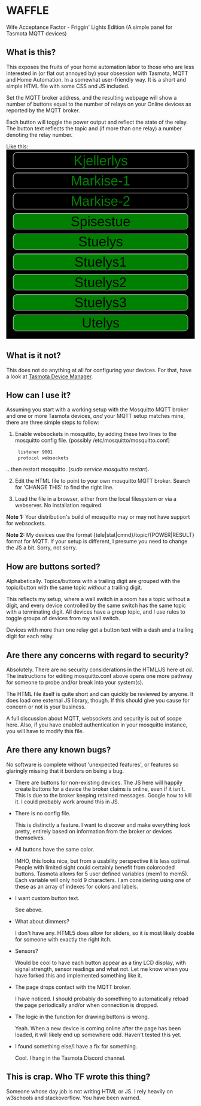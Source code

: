 # WAFFLE
Wife Acceptance Factor - Friggin' Lights Edition  (A simple panel for Tasmota MQTT devices)


## What is this?
This exposes the fruits of your home automation labor to those who are less interested in (or flat out annoyed by) your obsession with Tasmota, MQTT and Home Automation. In a somewhat user-friendly way. It is a short and simple HTML file with some CSS and JS included. 

Set the MQTT broker address, and the resulting webpage will show a number of buttons equal to the number of relays on your Online devices as reported by the MQTT broker.

Each button will toggle the power output and reflect the state of the relay.
The button text reflects the topic and (if more than one relay) a number denoting the relay number.

Like this:
![WAFFLE](https://github.com/dagbdagb/waffle/blob/master/waffle.png)


## What is it not?
This does not do anything at all for configuring your devices. For that, have a look at [Tasmota Device Manager](https://github.com/jziolkowski/tdm).


## How can I use it?
Assuming you start with a working setup with the Mosquitto MQTT broker and one or more Tasmota devices, *and* your MQTT setup matches mine, there are three simple steps to follow:

1. Enable websockets in mosquitto, by adding these two lines to the mosquitto config file. 
(possibly /etc/mosquitto/mosquitto.conf)

        listener 9001
        protocol websockets

...then restart mosquitto. (_sudo service mosquitto restart_).

2. Edit the HTML file to point to your own mosquitto MQTT broker.
Search for 'CHANGE THIS' to find the right line.

3. Load the file in a browser, either from the local filesystem or via a webserver. No installation required.

**Note 1:** Your distribution's build of mosquitto may or may not have support for websockets.

**Note 2:** My devices use the format {tele|stat|cmnd}/topic/{POWER|RESULT} format for MQTT. If your setup is different, I presume you need to change the JS a bit. Sorry, not sorry.


## How are buttons sorted?
Alphabetically. Topics/buttons with a trailing digit are grouped with the topic/button with the same topic *without* a trailing digit.

This reflects my setup, where a wall switch in a room has a topic without a digit, and every device controlled by the same switch has the same topic with a terminating digit. All devices have a group topic, and I use rules to toggle groups of devices from my wall switch.

Devices with more than one relay get a button text with a dash and a trailing digit for each relay.


## Are there any concerns with regard to security?
Absolutely.
There are no security considerations in the HTML/JS here *at all*.
The instructions for editing mosquitto.conf above opens one more pathway for someone to probe and/or break into your system(s).

The HTML file itself is quite short and can quickly be reviewed by anyone. It does load one external JS library, though.
If this should give you cause for concern or not is your business. 

A full discussion about MQTT, websockets and security is out of scope here. Also, if you have enabled authentication in your mosquitto instance, you will have to modify this file.


## Are there any known bugs?
No software is complete without 'unexpected features', or features so glaringly missing that it borders on being a bug.

* There are buttons for non-existing devices.
    The JS here will happily create buttons for a device the broker claims is online, even if it isn't. This is due to the broker keeping retained messages. Google how to kill it. I could probably work around this in JS.

* There is no config file. 
    
    This is distinctly a feature. I want to discover and make everything look pretty, entirely based on information from the broker or devices themselves.

* All buttons have the same color.
    
    IMHO, this looks nice, but from a usability perspective it is less optimal. People with limited sight could certainly benefit from colorcoded buttons.
    Tasmota allows for 5 user defined variables (mem1 to mem5). Each variable will only hold 9 characters. I am considering using one of these as an array of indexes for colors and labels.

* I want custom button text.
    
    See above.
    
* What about dimmers?

    I don't have any. HTML5 does allow for sliders, so it is most likely doable for someone with exactly the right itch.
 
 * Sensors?
    
    Would be cool to have each button appear as a tiny LCD display, with signal strength, sensor readings and what not. Let me know when you have forked this and implemented something like it.
    
* The page drops contact with the MQTT broker.

    I have noticed. I should probably do something to automatically reload the page periodically and/or when connection is dropped.

* The logic in the function for drawing buttons is wrong.

    Yeah. When a new device is coming online after the page has been loaded, it will likely end up somewhere odd. Haven't tested this yet.
    
* I found something else/I have a fix for something.

    Cool. I hang in the Tasmota Discord channel.


## This is crap. Who TF wrote this thing?
Someone whose day job is not writing HTML or JS. I rely heavily on w3schools and stackoverflow. You have been warned.


